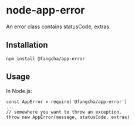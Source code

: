 # node-app-error
An error class contains statusCode, extras.

## Installation
```
npm install @fangcha/app-error
```

## Usage
In Node.js:

```
const AppError = require('@fangcha/app-error')
...
// somewhere you want to throw an exception.
throw new AppError(message, statusCode, extras)
```
